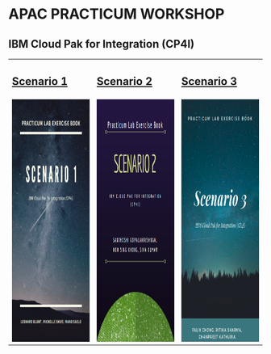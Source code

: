 # APAC PRACTICUM WORKSHOP

## IBM Cloud Pak for Integration (CP4I)

<table>
  <tr>
     <td><h2><a href="https://github.com/ANZ-CP4I-Practicum/scenario1">Scenario 1</a></td>
     <td><h2><a href="https://github.com/ANZ-CP4I-Practicum/scenario2">Scenario 2</a></td>
     <td><h2><a href="https://github.com/ANZ-CP4I-Practicum/scenario3">Scenario 3</a></td>
  </tr>
  <tr>
    <td><img src="/img/Scenario1.png" width=270 height=480></td>
    <td><img src="/img/Scenario2.png" width=270 height=480></td>
    <td><img src="/img/Scenario3.png" width=270 height=480></td>
  </tr>
 </table>
